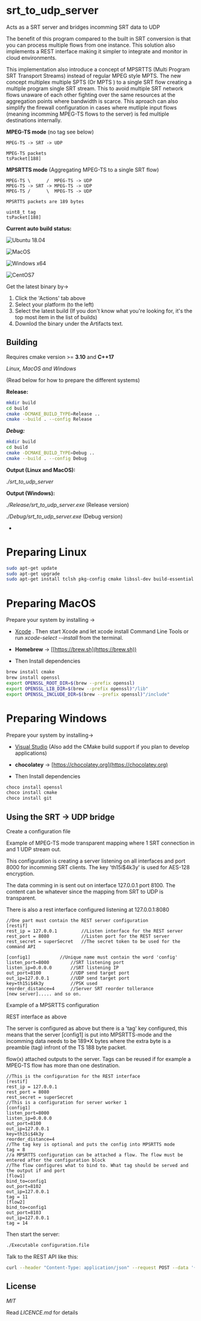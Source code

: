 # srt\_to\_udp\_server

Acts as a SRT server and bridges incomming SRT data to UDP

The benefit of this program compared to the built in SRT conversion is that you can process multiple flows from one instance. This solution also implements a REST interface making it simpler to integrate and monitor in cloud environments. 

This implementation also introduce a concept of MPSRTTS (Multi Program SRT Transport Streams) instead of regular MPEG style MPTS. The new concept multiplex multiple SPTS (Or MPTS ) to a single SRT flow creating a multiple program single SRT stream. This to avoid multiple SRT network flows unaware of each other fighting over the same resources at the aggregation points where bandwidth is scarce. This aproach can also simplify the firewall configuration in cases where mutliple input flows (meaning incomming MPEG-TS flows to the server) is fed multiple destinations internally.

**MPEG-TS mode** (no tag see below)

```
MPEG-TS -> SRT -> UDP

MPEG-TS packets
tsPacket[188]
```

**MPSRTTS mode** (Aggregating MPEG-TS to a single SRT flow)

```
MPEG-TS \      /  MPEG-TS -> UDP
MPEG-TS -> SRT -> MPEG-TS -> UDP
MPEG-TS /      \  MPEG-TS -> UDP

MPSRTTS packets are 189 bytes

uint8_t tag
tsPacket[188]

```

**Current auto build status:**

![Ubuntu 18.04](https://github.com/Unit-X/srt_to_udp_server/workflows/Ubuntu%2018.04/badge.svg)

![MacOS](https://github.com/Unit-X/srt_to_udp_server/workflows/MacOS/badge.svg)

![Windows x64](https://github.com/Unit-X/srt_to_udp_server/workflows/Windows%20x64/badge.svg)

![CentOS7](https://github.com/Unit-X/srt_to_udp_server/workflows/CentOS7/badge.svg)

Get the latest binary by->

1. Click the 'Actions' tab above
2. Select your platform (to the left)
3. Select the latest build (If you don't know what you're looking for, it's the top most item in the list of builds)
4. Downlod the binary under the Artifacts text.


## Building

Requires cmake version >= **3.10** and **C++17**

*Linux, MacOS and Windows*

(Read below for how to prepare the different systems)

**Release:**

```sh
mkdir build
cd build
cmake -DCMAKE_BUILD_TYPE=Release ..
cmake --build . --config Release
```

***Debug:***

```sh
mkdir build
cd build
cmake -DCMAKE_BUILD_TYPE=Debug ..
cmake --build . --config Debug
```

**Output (Linux and MacOS):**
 
*./srt\_to\_udp\_server*

**Output (Windows):** 
 
*./Release/srt\_to\_udp\_server.exe* (Release version)
 
*./Debug/srt\_to\_udp\_server.exe* (Debug version)


-

# Preparing Linux

```sh
sudo apt-get update
sudo apt-get upgrade
sudo apt-get install tclsh pkg-config cmake libssl-dev build-essential
```

# Preparing MacOS

Prepare your system by installing ->

* [Xcode](https://itunes.apple.com/us/app/xcode/id497799835)
. Then start Xcode and let xcode install Command Line Tools or run *xcode-select --install* from the terminal.

* **Homebrew** -> [[https://brew.sh](https://brew.sh))

* Then Install dependencies

```sh
brew install cmake
brew install openssl
export OPENSSL_ROOT_DIR=$(brew --prefix openssl)
export OPENSSL_LIB_DIR=$(brew --prefix openssl)"/lib"
export OPENSSL_INCLUDE_DIR=$(brew --prefix openssl)"/include"
```

# Preparing Windows


Prepare your system by installing->

* [Visual Studio](https://visualstudio.microsoft.com/downloads/)
(Also add the CMake build support if you plan to develop applications)

*  **chocolatey** -> [https://chocolatey.org](https://chocolatey.org)

* Then Install dependencies

```sh
choco install openssl
choco install cmake
choco install git
```


## Using the SRT -> UDP bridge


Create a configuration file

Example of MPEG-TS mode transparent mapping where 1 SRT connection in and 1 UDP stream out.

This configuration is creating a server listening on all interfaces and port 8000 for incomming SRT clients. The key 'th15i$4k3y' is used for AES-128 encryption.

The data comming in is sent out on interface 127.0.0.1 port 8100. The content can be whatever since the mapping from SRT to UDP is transparent.

There is also a rest interface configured listening at 127.0.0.1:8080


```
//One part must contain the REST server configuration
[restif]
rest_ip = 127.0.0.1 		//Listen interface for the REST server
rest_port = 8080			//Listen port for the REST server
rest_secret = superSecret	//The secret token to be used for the command API

[config1] 			//Unique name must contain the word 'config'
listen_port=8000 		//SRT listening port
listen_ip=0.0.0.0 		//SRT listening IP
out_port=8100			//UDP send target port
out_ip=127.0.0.1		//UDP send target port
key=th15i$4k3y 			//PSK used
reorder_distance=4 		//Server SRT reorder tollerance
[new server]..... and so on.
```

Example of a MPSRTTS configuration

REST interface as above

The server is configured as above but there is a 'tag' key configured, this means that the server [config1] is put into MPSRTTS-mode and the incomming data needs to be 189*X bytes where the extra byte is a preamble (tag) infront of the TS 188 byte packet.

flow(x) attached outputs to the server. Tags can be reused if for example a MPEG-TS flow has more than one destination.

```
//This is the configuration for the REST interface
[restif]
rest_ip = 127.0.0.1
rest_port = 8080
rest_secret = superSecret
//This is a configuration for server worker 1
[config1]
listen_port=8000
listen_ip=0.0.0.0
out_port=8100
out_ip=127.0.0.1
key=th15i$4k3y
reorder_distance=4
//The tag key is optional and puts the config into MPSRTTS mode
tag = 8
//a MPSRTTS configuration can be attached a flow. The flow must be entered after the configuration block
//The flow configures what to bind to. What tag should be served and the output if and port
[flow1]
bind_to=config1
out_port=8102
out_ip=127.0.0.1
tag = 11
[flow2]
bind_to=config1
out_port=8103
out_ip=127.0.0.1
tag = 14
```



Then start the server:

```sh
./Executable configuration.file

```

Talk to the REST API like this:

```sh
curl --header "Content-Type: application/json" --request POST --data '{"token":"superSecret","command":"dumpall"}' http://127.0.0.1:8080/restapi/version1
```


## License

*MIT*

Read *LICENCE.md* for details